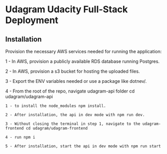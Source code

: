 # Udagram Udacity Full-Stack Deployment

## Installation

Provision the necessary AWS services needed for running the application:

1 - In AWS, provision a publicly available RDS database running Postgres.

2 - In AWS, provision a s3 bucket for hosting the uploaded files.

3 - Export the ENV variables needed or use a package like dotnev/.

4 - From the root of the repo, navigate udagram-api folder cd udagram/udagram-api

    1 - to install the node_modules npm install. 
  
    2 - After installation, the api in dev mode with npm run dev.
  
    3 - Without closing the terminal in step 1, navigate to the udagram-frontend cd udagram/udagram-frontend 
  
    4 - run npm i
    
    5 - After installation, start the api in dev mode with npm run start
    
   
